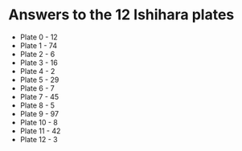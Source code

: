 # Answers to the 12 Ishihara plates

* Plate 0 - 12
* Plate 1 - 74
* Plate 2 - 6
* Plate 3 - 16
* Plate 4 - 2
* Plate 5 - 29
* Plate 6 - 7
* Plate 7 - 45
* Plate 8 - 5
* Plate 9 - 97
* Plate 10 - 8
* Plate 11 - 42
* Plate 12 - 3
